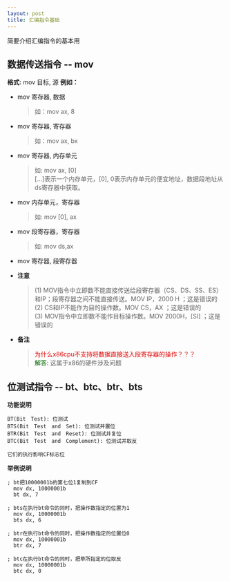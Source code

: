 ```yaml
---
layout: post
title: 汇编指令基础
---
```


简要介绍汇编指令的基本用

## 数据传送指令 -- mov
**格式:** mov 目标, 源
**例如：**
+ mov 寄存器, 数据
    > 如：mov ax, 8
+ mov 寄存器, 寄存器
    > 如：mov ax, bx
+ mov 寄存器, 内存单元
    > 如: mov ax, [0]<br/>
    > [...]表示一个内存单元，[0], 0表示内存单元的便宜地址，数据段地址从ds寄存器中获取。
+ mov 内存单元，寄存器
    > 如: mov [0], ax
+ mov 段寄存器，寄存器
    > 如: mov ds,ax
+ mov 寄存器, 段寄存器

* **注意**
    > (1) MOV指令中立即数不能直接传送给段寄存器（CS、DS、SS、ES）和IP；段寄存器之间不能直接传送。MOV IP，2000 H ；这是错误的<br/>
    > (2) CS和IP不能作为目的操作数。MOV CS，AX ；这是错误的<br/>
    > (3) MOV指令中立即数不能作目标操作数。MOV 2000H，[SI] ；这是错误的<br/>

* **备注**
    > <font color="#dd0000">为什么x86cpu不支持将数据直接送入段寄存器的操作？？？</font><br/>
    > <font color="#006600">解答: </font>这属于x86的硬件涉及问题

## 位测试指令 -- bt、btc、btr、bts
**功能说明**
```
BT(Bit　Test): 位测试　
BTS(Bit　Test　and　Set): 位测试并置位　
BTR(Bit　Test　and　Reset): 位测试并复位　
BTC(Bit　Test　and　Complement): 位测试并取反

它们的执行影响CF标志位
```
**举例说明**
```
; bt把10000001b的第七位1复制到CF
  mov dx, 10000001b
  bt dx, 7

; bts在执行bt命令的同时，把操作数指定的位置为1
  mov dx, 10000001b
  bts dx, 6

; btr在执行bt命令的同时，把操作数指定的位置位0
  mov dx, 10000001b
  btr dx, 7

; btc在执行bt命令的同时，把草所指定的位取反
  mov dx, 10000001b
  btc dx, 0
```